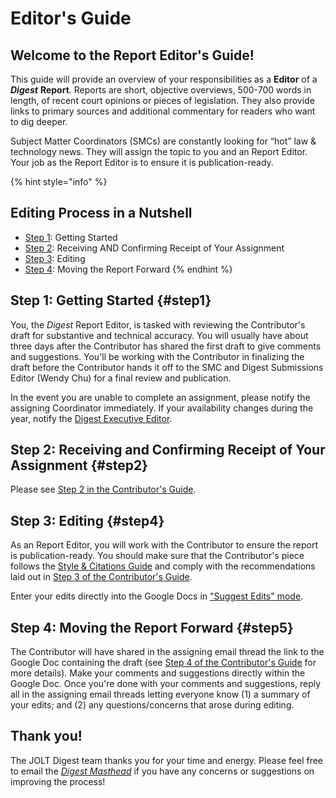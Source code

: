 # Editor's Guide

## Welcome to the Report Editor's Guide!

This guide will provide an overview of your responsibilities as a **Editor** of a _**Digest**_ **Report**. Reports are short, objective overviews, 500-700 words in length, of recent court opinions or pieces of legislation. They also provide links to primary sources and additional commentary for readers who want to dig deeper.

Subject Matter Coordinators \(SMCs\) are constantly looking for “hot” law & technology news. They will assign the topic to you and an Report Editor. Your job as the Report Editor is to ensure it is publication-ready.

{% hint style="info" %}
## Editing Process in a Nutshell

* [Step 1](reporteditorguide.md#step1): Getting Started
* [Step 2](reporteditorguide.md#step2): Receiving AND Confirming Receipt of Your Assignment
* [Step 3](reporteditorguide.md#step4): Editing
* [Step 4](reporteditorguide.md#step5): Moving the Report Forward
{% endhint %}

## Step 1: Getting Started {#step1}

You, the _Digest_ Report Editor, is tasked with reviewing the Contributor's draft for substantive and technical accuracy. You will usually have about three days after the Contributor has shared the first draft to give comments and suggestions. You'll be working with the Contributor in finalizing the draft before the Contributor hands it off to the SMC and Digest Submissions Editor \(Wendy Chu\) for a final review and publication.

In the event you are unable to complete an assignment, please notify the assigning Coordinator immediately. If your availability changes during the year, notify the [Digest Executive Editor](https://jolt.law.harvard.edu/masthead).

## Step 2: Receiving and Confirming Receipt of Your Assignment {#step2}

Please see [Step 2 in the Contributor's Guide](reportcontributorguide.md#step-2-receiving-and-confirming-receipt-of-your-assignment).

## Step 3: Editing {#step4}

As an Report Editor, you will work with the Contributor to ensure the report is publication-ready. You should make sure that the Contributor's piece follows the [Style & Citations Guide](reportstylecitation/) and comply with the recommendations laid out in [Step 3 of the Contributor's Guide](reportcontributorguide.md#step3). 

Enter your edits directly into the Google Docs in ["Suggest Edits" mode](https://support.google.com/docs/answer/6033474?co=GENIE.Platform%3DDesktop&hl=en).

## Step 4: Moving the Report Forward {#step5}

The Contributor will have shared in the assigning email thread the link to the Google Doc containing the draft \(see [Step 4 of the Contributor's Guide](reportcontributorguide.md#step4) for more details\). Make your comments and suggestions directly within the Google Doc. Once you're done with your comments and suggestions, reply all in the assigning email threads letting everyone know \(1\) a summary of your edits; and \(2\) any questions/concerns that arose during editing.

## Thank you!

The JOLT Digest team thanks you for your time and energy. Please feel free to email the [_Digest Masthead_](https://jolt.law.harvard.edu/masthead) if you have any concerns or suggestions on improving the process!

